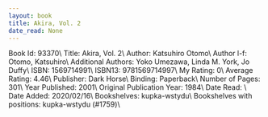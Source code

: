 ```yaml
---
layout: book
title: Akira, Vol. 2
date_read: None
---
```


Book Id: 93370\ 
Title: Akira, Vol. 2\ 
Author: Katsuhiro Otomo\ 
Author l-f: Otomo, Katsuhiro\ 
Additional Authors: Yoko Umezawa, Linda M. York, Jo Duffy\ 
ISBN: 1569714991\ 
ISBN13: 9781569714997\ 
My Rating: 0\ 
Average Rating: 4.46\ 
Publisher: Dark Horse\ 
Binding: Paperback\ 
Number of Pages: 301\ 
Year Published: 2001\ 
Original Publication Year: 1984\ 
Date Read: \ 
Date Added: 2020/02/16\ 
Bookshelves: kupka-wstydu\ 
Bookshelves with positions: kupka-wstydu (#1759)\ 

